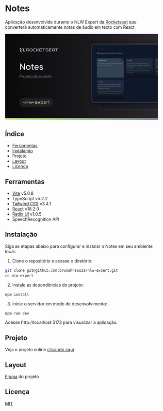 # Notes

Aplicação desenvolvida durante o NLW Expert da [Rocketseat](https://www.rocketseat.com.br/?utm_source=google&utm_medium=cpc&utm_campaign=lead&utm_term=perpetuo&utm_content=institucional-lead-home-texto-lead-brandkws-none-none-institucional-none-none-br-google&utm_term=rocketseat&utm_campaign=PROGRAMAS-ALL-BRANDKWS-SEM&utm_source=adwords&utm_medium=cpc&hsa_acc=8545075154&hsa_cam=16048648686&hsa_grp=135825188594&hsa_ad=579096962131&hsa_src=g&hsa_tgt=kwd-679159515078&hsa_kw=rocketseat&hsa_mt=b&hsa_net=adwords&hsa_ver=3&gad_source=1&gclid=CjwKCAiAt5euBhB9EiwAdkXWO7GuMQ4TPepqT_VmVur4REAUT9vAf617OSaINkGUpeUauFm6guKbkxoCwTAQAvD_BwE) que converterá automaticamente notas de áudio em texto com React

![Notes](.github/preview.png)

## Índice

- [Ferramentas](#ferramentas)
- [Instalação](#instalação)
- [Projeto](#projeto)
- [Layout](#layout)
- [Licença](#licença)

## Ferramentas

- [Vite](https://vitejs.dev/) v5.0.8
- TypeScript v5.2.2
- [Tailwind CSS](https://tailwindcss.com/) v3.4.1
- [React](https://react.dev/) v18.2.0
- [Radix UI](https://www.radix-ui.com/) v1.0.5
- SpeechRecognition API

## Instalação

Siga as etapas abaixo para configurar e instalar o Notes em seu ambiente local:

1. Clone o repositório e acesse o diretório:

```bash
git clone git@github.com:brunohnsouza/nlw-expert.git
cd nlw-expert
```

2. Instale as dependências do projeto:

```bash
npm install
```

3. Inicie o servidor em modo de desenvolvimento:

```bash
npm run dev
```

Acesse http://localhost:5173 para visualizar a aplicação.

## Projeto

Veja o projeto online [clicando aqui]()

## Layout

[Figma](https://www.figma.com/community/file/1336456128647909148) do projeto

## Licença

[MIT](https://choosealicense.com/licenses/mit/)
